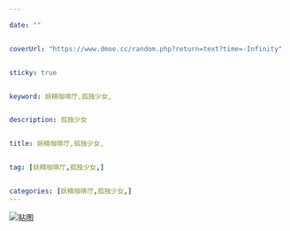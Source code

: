 ```yaml
---

date: ""


coverUrl: "https://www.dmoe.cc/random.php?return=text?time=-Infinity"


sticky: true


keyword: 妖精咖啡厅,孤独少女,


description: 孤独少女


title: 妖精咖啡厅,孤独少女,


tag: [妖精咖啡厅,孤独少女,]


categories: [妖精咖啡厅,孤独少女,]
---
```

![贴图]()

